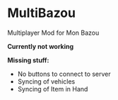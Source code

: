 # MultiBazou
 Multiplayer Mod for Mon Bazou


**Currently not working**

**Missing stuff:**
- No buttons to connect to server
- Syncing of vehicles
- Syncing of Item in Hand
